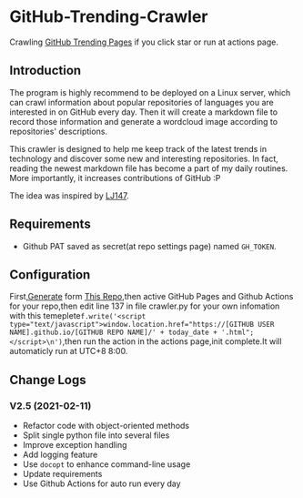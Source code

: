 # GitHub-Trending-Crawler

Crawling [GitHub Trending Pages](https://github.com/trending/) if you click star or run at actions page.

## Introduction

The program is highly recommend to be deployed on a Linux server, which can crawl information about popular repositories of languages you are interested in on GitHub every day. Then it will create a markdown file to record those information and generate a wordcloud image according to repositories' descriptions.

This crawler is designed to help me keep track of the latest trends in technology and discover some new and interesting repositories. In fact, reading the newest markdown file has become a part of my daily routines. More importantly, it increases contributions of GitHub :P

The idea was inspired by [LJ147](https://github.com/LJ147/GithubTrending).

## Requirements

+   Github PAT saved as secret(at repo settings page) named `GH_TOKEN`.

## Configuration

First,[Generate](https://github.com/rdp-studio/GitHub-Trending-Crawler/generate) form [This Repo](https://github.com/rdp-studio/GitHub-Trending-Crawler),then active GitHub Pages and Github Actions for your repo,then edit line 137 in file crawler.py for your own infomation with this temeplete`f.write('<script type="text/javascript">window.location.href="https://[GITHUB USER NAME].github.io/[GITHUB REPO NAME]/' + today_date + '.html";</script>\n')`,then run the action in the actions page,init complete.It will automaticly run at UTC+8 8:00.

## Change Logs

### V2.5 (2021-02-11)

+ Refactor code with object-oriented methods
+ Split single python file into several files
+ Improve exception handling
+ Add logging feature
+ Use `docopt` to enhance command-line usage
+ Update requirements
+ Use Github Actions for auto run every day

